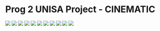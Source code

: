 # Prog 2 UNISA Project - CINEMATIC

<img src="http://s019.radikal.ru/i628/1710/40/5f488dfbc048.png" />

<img src="http://s019.radikal.ru/i626/1710/7d/016bea9c46c9.png" />

<img src="http://s019.radikal.ru/i631/1710/e1/3ad20b20ed48.png" />

<img src="http://s010.radikal.ru/i313/1710/20/3b864431a5ca.png" />

<img src="http://s010.radikal.ru/i311/1710/2d/1787825e5f0a.png" />

<img src="http://s019.radikal.ru/i615/1710/e3/dd3bf1fcba84.png" />

<img src="http://s008.radikal.ru/i305/1710/40/3fa7e7181ef1.png" />

<img src="http://s008.radikal.ru/i303/1710/d1/54832631a873.png" />

<img src="http://s018.radikal.ru/i515/1710/76/7cb94da9361b.png" />

<img src="http://s015.radikal.ru/i330/1710/49/a5eacf52f92c.png" />

<img src="http://s41.radikal.ru/i093/1710/ef/44c1ad51d69b.png" />

